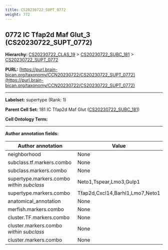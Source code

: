 ```yaml
---
title: CS20230722_SUPT_0772
weight: 772
---
```

## 0772 IC Tfap2d Maf Glut_3 (CS20230722_SUPT_0772)
<b>Hierarchy: </b>
[CS20230722_CLAS_19](../CS20230722_CLAS_19) >
[CS20230722_SUBC_181](../CS20230722_SUBC_181) >
[CS20230722_SUPT_0772](../CS20230722_SUPT_0772)

**PURL:** [https://purl.brain-bican.org/taxonomy/CCN20230722/CS20230722_SUPT_0772](https://purl.brain-bican.org/taxonomy/CCN20230722/CS20230722_SUPT_0772)

---


**Labelset:** supertype (Rank: 1)

**Parent Cell Set:** 181 IC Tfap2d Maf Glut ([CS20230722_SUBC_181](../CS20230722_SUBC_181))



**Cell Ontology Term:** 

[MARKER GENES.]: #


---

[TRANSFERRED ANNOTATIONS.]: #


[AUTHOR ANNOTATION FIELDS.]: #


**Author annotation fields:**

| Author annotation | Value |
|-------------------|-------|
|neighborhood|None|
|subclass.tf.markers.combo|None|
|subclass.markers.combo|None|
|supertype.markers.combo _within subclass_|Neto1,Tspear,Lmo3,Gulp1|
|supertype.markers.combo|Tfap2d,Cxcl14,Barhl1,Lmo7,Neto1|
|anatomical_annotation|None|
|merfish.markers.combo|None|
|cluster.TF.markers.combo|None|
|cluster.markers.combo _within subclass_|None|
|cluster.markers.combo|None|
